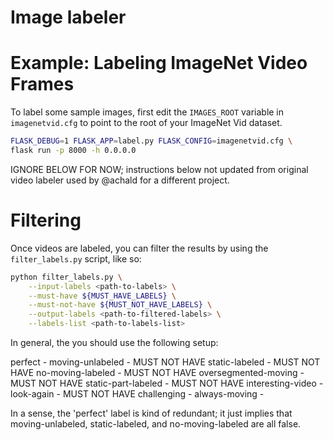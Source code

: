 # Image labeler

# Example: Labeling ImageNet Video Frames

To label some sample images, first edit the `IMAGES_ROOT` variable in
`imagenetvid.cfg` to point to the root of your ImageNet Vid dataset.

```bash
FLASK_DEBUG=1 FLASK_APP=label.py FLASK_CONFIG=imagenetvid.cfg \
flask run -p 8000 -h 0.0.0.0
```

IGNORE BELOW FOR NOW; instructions below not updated from original video labeler
used by @achald for a different project.

# Filtering

Once videos are labeled, you can filter the results by using the
`filter_labels.py` script, like so:

```bash
python filter_labels.py \
    --input-labels <path-to-labels> \
    --must-have ${MUST_HAVE_LABELS} \
    --must-not-have ${MUST_NOT_HAVE_LABELS} \
    --output-labels <path-to-filtered-labels> \
    --labels-list <path-to-labels-list>
```

In general, the you should use the following setup:

perfect                 -
moving-unlabeled        - MUST NOT HAVE
static-labeled          - MUST NOT HAVE
no-moving-labeled       - MUST NOT HAVE
oversegmented-moving    - MUST NOT HAVE
static-part-labeled     - MUST NOT HAVE
interesting-video       -
look-again              - MUST NOT HAVE
challenging             -
always-moving           -

In a sense, the 'perfect' label is kind of redundant; it just implies that
moving-unlabeled, static-labeled, and no-moving-labeled are all false.
